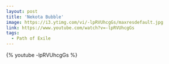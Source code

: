 ```yaml
---
layout: post
title: 'Nekota Bubble'
image: https://i3.ytimg.com/vi/-lpRVUhcgGs/maxresdefault.jpg
link: https://www.youtube.com/watch?v=-lpRVUhcgGs
tags:
  - Path of Exile
---
```


{% youtube -lpRVUhcgGs %}
